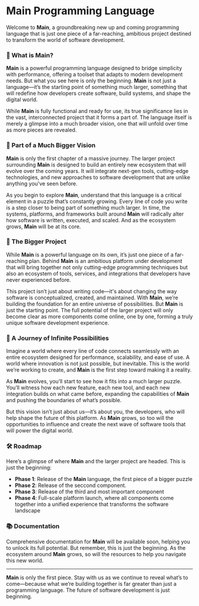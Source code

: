 # Main Programming Language

Welcome to **Main**, a groundbreaking new up and coming programming language that is just one piece of a far-reaching, ambitious project destined to transform the world of software development.

### 🚀 What is **Main**?

**Main** is a powerful programming language designed to bridge simplicity with performance, offering a toolset that adapts to modern development needs. But what you see here is only the beginning. **Main** is not just a language—it’s the starting point of something much larger, something that will redefine how developers create software, build systems, and shape the digital world.

While **Main** is fully functional and ready for use, its true significance lies in the vast, interconnected project that it forms a part of. The language itself is merely a glimpse into a much broader vision, one that will unfold over time as more pieces are revealed.

### 🧩 Part of a Much Bigger Vision

**Main** is only the first chapter of a massive journey. The larger project surrounding **Main** is designed to build an entirely new ecosystem that will evolve over the coming years. It will integrate next-gen tools, cutting-edge technologies, and new approaches to software development that are unlike anything you've seen before.

As you begin to explore **Main**, understand that this language is a critical element in a puzzle that’s constantly growing. Every line of code you write is a step closer to being part of something much larger. In time, the systems, platforms, and frameworks built around **Main** will radically alter how software is written, executed, and scaled. And as the ecosystem grows, **Main** will be at its core.

### 🔮 The Bigger Project

While **Main** is a powerful language on its own, it’s just one piece of a far-reaching plan. Behind **Main** is an ambitious platform under development that will bring together not only cutting-edge programming techniques but also an ecosystem of tools, services, and integrations that developers have never experienced before.

This project isn’t just about writing code—it's about changing the way software is conceptualized, created, and maintained. With **Main**, we’re building the foundation for an entire universe of possibilities. But **Main** is just the starting point. The full potential of the larger project will only become clear as more components come online, one by one, forming a truly unique software development experience.

### 🌱 A Journey of Infinite Possibilities

Imagine a world where every line of code connects seamlessly with an entire ecosystem designed for performance, scalability, and ease of use. A world where innovation is not just possible, but inevitable. This is the world we’re working to create, and **Main** is the first step toward making it a reality.

As **Main** evolves, you’ll start to see how it fits into a much larger puzzle. You’ll witness how each new feature, each new tool, and each new integration builds on what came before, expanding the capabilities of **Main** and pushing the boundaries of what’s possible.

But this vision isn’t just about us—it’s about you, the developers, who will help shape the future of this platform. As **Main** grows, so too will the opportunities to influence and create the next wave of software tools that will power the digital world.

### 🛠️ Roadmap

Here’s a glimpse of where **Main** and the larger project are headed. This is just the beginning:

- **Phase 1**: Release of the **Main** language, the first piece of a bigger puzzle
- **Phase 2**: Release of the seccond component.
- **Phase 3**: Release of the third and most important component
- **Phase 4**: Full-scale platform launch, where all components come together into a unified experience that transforms the software landscape

### 📚 Documentation

Comprehensive documentation for **Main** will be available soon, helping you to unlock its full potential. But remember, this is just the beginning. As the ecosystem around **Main** grows, so will the resources to help you navigate this new world.

---

**Main** is only the first piece. Stay with us as we continue to reveal what’s to come—because what we’re building together is far greater than just a programming language. The future of software development is just beginning.
